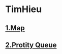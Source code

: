 # TimHieu
## [1.Map](https://github.com/anhemdacap/TimHieu/blob/master/L%C3%BD%20Thuy%E1%BA%BFt/Map.md)  
## [2.Protity Queue](https://github.com/anhemdacap/TimHieu/blob/master/L%C3%BD%20Thuy%E1%BA%BFt/prority-queue.md)  
